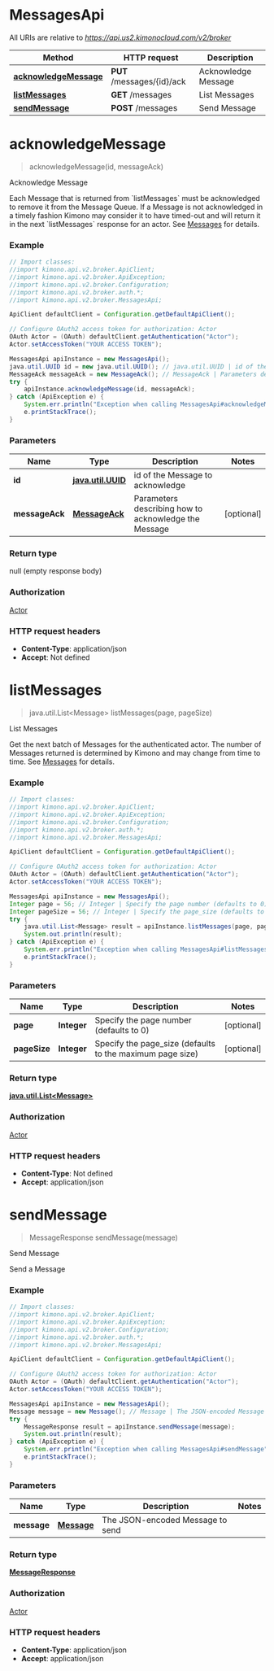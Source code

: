 # MessagesApi

All URIs are relative to *https://api.us2.kimonocloud.com/v2/broker*

Method | HTTP request | Description
------------- | ------------- | -------------
[**acknowledgeMessage**](MessagesApi.md#acknowledgeMessage) | **PUT** /messages/{id}/ack | Acknowledge Message
[**listMessages**](MessagesApi.md#listMessages) | **GET** /messages | List Messages
[**sendMessage**](MessagesApi.md#sendMessage) | **POST** /messages | Send Message


<a name="acknowledgeMessage"></a>
# **acknowledgeMessage**
> acknowledgeMessage(id, messageAck)

Acknowledge Message

Each Message that is returned from &#x60;listMessages&#x60; must be acknowledged to remove it from the Message Queue. If a Message is not acknowledged in a timely fashion Kimono may consider it to have timed-out and will return it in the next &#x60;listMessages&#x60; response for an actor. See [Messages](doc:broker-api-messages) for details.

### Example
```java
// Import classes:
//import kimono.api.v2.broker.ApiClient;
//import kimono.api.v2.broker.ApiException;
//import kimono.api.v2.broker.Configuration;
//import kimono.api.v2.broker.auth.*;
//import kimono.api.v2.broker.MessagesApi;

ApiClient defaultClient = Configuration.getDefaultApiClient();

// Configure OAuth2 access token for authorization: Actor
OAuth Actor = (OAuth) defaultClient.getAuthentication("Actor");
Actor.setAccessToken("YOUR ACCESS TOKEN");

MessagesApi apiInstance = new MessagesApi();
java.util.UUID id = new java.util.UUID(); // java.util.UUID | id of the Message to acknowledge
MessageAck messageAck = new MessageAck(); // MessageAck | Parameters describing how to acknowledge the Message
try {
    apiInstance.acknowledgeMessage(id, messageAck);
} catch (ApiException e) {
    System.err.println("Exception when calling MessagesApi#acknowledgeMessage");
    e.printStackTrace();
}
```

### Parameters

Name | Type | Description  | Notes
------------- | ------------- | ------------- | -------------
 **id** | [**java.util.UUID**](.md)| id of the Message to acknowledge |
 **messageAck** | [**MessageAck**](MessageAck.md)| Parameters describing how to acknowledge the Message | [optional]

### Return type

null (empty response body)

### Authorization

[Actor](../README.md#Actor)

### HTTP request headers

 - **Content-Type**: application/json
 - **Accept**: Not defined

<a name="listMessages"></a>
# **listMessages**
> java.util.List&lt;Message&gt; listMessages(page, pageSize)

List Messages

Get the next batch of Messages for the authenticated actor. The number of Messages returned is determined by Kimono and may change from time to time. See [Messages](doc:broker-api-messages) for details.

### Example
```java
// Import classes:
//import kimono.api.v2.broker.ApiClient;
//import kimono.api.v2.broker.ApiException;
//import kimono.api.v2.broker.Configuration;
//import kimono.api.v2.broker.auth.*;
//import kimono.api.v2.broker.MessagesApi;

ApiClient defaultClient = Configuration.getDefaultApiClient();

// Configure OAuth2 access token for authorization: Actor
OAuth Actor = (OAuth) defaultClient.getAuthentication("Actor");
Actor.setAccessToken("YOUR ACCESS TOKEN");

MessagesApi apiInstance = new MessagesApi();
Integer page = 56; // Integer | Specify the page number (defaults to 0)
Integer pageSize = 56; // Integer | Specify the page_size (defaults to the maximum page size)
try {
    java.util.List<Message> result = apiInstance.listMessages(page, pageSize);
    System.out.println(result);
} catch (ApiException e) {
    System.err.println("Exception when calling MessagesApi#listMessages");
    e.printStackTrace();
}
```

### Parameters

Name | Type | Description  | Notes
------------- | ------------- | ------------- | -------------
 **page** | **Integer**| Specify the page number (defaults to 0) | [optional]
 **pageSize** | **Integer**| Specify the page_size (defaults to the maximum page size) | [optional]

### Return type

[**java.util.List&lt;Message&gt;**](Message.md)

### Authorization

[Actor](../README.md#Actor)

### HTTP request headers

 - **Content-Type**: Not defined
 - **Accept**: application/json

<a name="sendMessage"></a>
# **sendMessage**
> MessageResponse sendMessage(message)

Send Message

Send a Message

### Example
```java
// Import classes:
//import kimono.api.v2.broker.ApiClient;
//import kimono.api.v2.broker.ApiException;
//import kimono.api.v2.broker.Configuration;
//import kimono.api.v2.broker.auth.*;
//import kimono.api.v2.broker.MessagesApi;

ApiClient defaultClient = Configuration.getDefaultApiClient();

// Configure OAuth2 access token for authorization: Actor
OAuth Actor = (OAuth) defaultClient.getAuthentication("Actor");
Actor.setAccessToken("YOUR ACCESS TOKEN");

MessagesApi apiInstance = new MessagesApi();
Message message = new Message(); // Message | The JSON-encoded Message to send
try {
    MessageResponse result = apiInstance.sendMessage(message);
    System.out.println(result);
} catch (ApiException e) {
    System.err.println("Exception when calling MessagesApi#sendMessage");
    e.printStackTrace();
}
```

### Parameters

Name | Type | Description  | Notes
------------- | ------------- | ------------- | -------------
 **message** | [**Message**](Message.md)| The JSON-encoded Message to send |

### Return type

[**MessageResponse**](MessageResponse.md)

### Authorization

[Actor](../README.md#Actor)

### HTTP request headers

 - **Content-Type**: application/json
 - **Accept**: application/json

